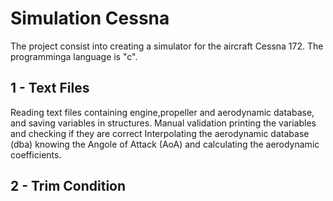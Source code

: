 # Simulation Cessna

The project consist into creating a simulator for the aircraft Cessna 172.
The programminga language is "c".

## 1 - Text Files
Reading text files containing engine,propeller and aerodynamic database, and saving variables in structures.
Manual validation printing the variables and checking if they are correct
Interpolating the aerodynamic database (dba) knowing the Angole of Attack (AoA) and calculating the aerodynamic coefficients.

## 2 - Trim Condition
